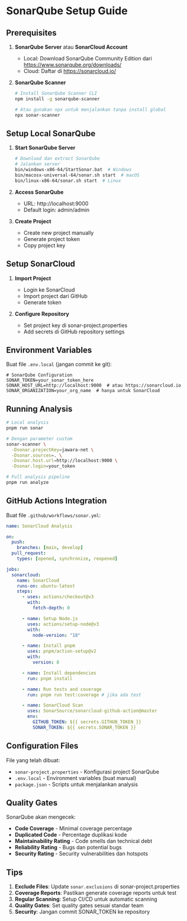 # SonarQube Setup Guide

## Prerequisites

1. **SonarQube Server** atau **SonarCloud Account**

   - Local: Download SonarQube Community Edition dari
     https://www.sonarqube.org/downloads/
   - Cloud: Daftar di https://sonarcloud.io/

2. **SonarQube Scanner**

   ```bash
   # Install SonarQube Scanner CLI
   npm install -g sonarqube-scanner

   # Atau gunakan npx untuk menjalankan tanpa install global
   npx sonar-scanner
   ```

## Setup Local SonarQube

1. **Start SonarQube Server**

   ```bash
   # Download dan extract SonarQube
   # Jalankan server
   bin/windows-x86-64/StartSonar.bat  # Windows
   bin/macosx-universal-64/sonar.sh start  # macOS
   bin/linux-x86-64/sonar.sh start  # Linux
   ```

2. **Access SonarQube**

   - URL: http://localhost:9000
   - Default login: admin/admin

3. **Create Project**
   - Create new project manually
   - Generate project token
   - Copy project key

## Setup SonarCloud

1. **Import Project**

   - Login ke SonarCloud
   - Import project dari GitHub
   - Generate token

2. **Configure Repository**
   - Set project key di sonar-project.properties
   - Add secrets di GitHub repository settings

## Environment Variables

Buat file `.env.local` (jangan commit ke git):

```env
# SonarQube Configuration
SONAR_TOKEN=your_sonar_token_here
SONAR_HOST_URL=http://localhost:9000  # atau https://sonarcloud.io
SONAR_ORGANIZATION=your_org_name  # hanya untuk SonarCloud
```

## Running Analysis

```bash
# Local analysis
pnpm run sonar

# Dengan parameter custom
sonar-scanner \
  -Dsonar.projectKey=jawara-net \
  -Dsonar.sources=. \
  -Dsonar.host.url=http://localhost:9000 \
  -Dsonar.login=your_token

# Full analysis pipeline
pnpm run analyze
```

## GitHub Actions Integration

Buat file `.github/workflows/sonar.yml`:

```yaml
name: SonarCloud Analysis

on:
  push:
    branches: [main, develop]
  pull_request:
    types: [opened, synchronize, reopened]

jobs:
  sonarcloud:
    name: SonarCloud
    runs-on: ubuntu-latest
    steps:
      - uses: actions/checkout@v3
        with:
          fetch-depth: 0

      - name: Setup Node.js
        uses: actions/setup-node@v3
        with:
          node-version: "18"

      - name: Install pnpm
        uses: pnpm/action-setup@v2
        with:
          version: 8

      - name: Install dependencies
        run: pnpm install

      - name: Run tests and coverage
        run: pnpm run test:coverage # jika ada test

      - name: SonarCloud Scan
        uses: SonarSource/sonarcloud-github-action@master
        env:
          GITHUB_TOKEN: ${{ secrets.GITHUB_TOKEN }}
          SONAR_TOKEN: ${{ secrets.SONAR_TOKEN }}
```

## Configuration Files

File yang telah dibuat:

- `sonar-project.properties` - Konfigurasi project SonarQube
- `.env.local` - Environment variables (buat manual)
- `package.json` - Scripts untuk menjalankan analysis

## Quality Gates

SonarQube akan mengecek:

- **Code Coverage** - Minimal coverage percentage
- **Duplicated Code** - Percentage duplikasi kode
- **Maintainability Rating** - Code smells dan technical debt
- **Reliability Rating** - Bugs dan potential bugs
- **Security Rating** - Security vulnerabilities dan hotspots

## Tips

1. **Exclude Files**: Update `sonar.exclusions` di sonar-project.properties
2. **Coverage Reports**: Pastikan generate coverage reports untuk test
3. **Regular Scanning**: Setup CI/CD untuk automatic scanning
4. **Quality Gates**: Set quality gates sesuai standar team
5. **Security**: Jangan commit SONAR_TOKEN ke repository
